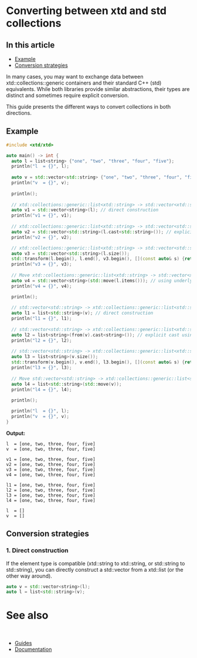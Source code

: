 # Converting between xtd and std collections

## In this article

* [Example](#example)
* [Conversion strategies](#conversion-strategies)

In many cases, you may want to exchange data between xtd::collections::generic containers and their standard C++ (std) equivalents.
While both libraries provide similar abstractions, their types are distinct and sometimes require explicit conversion.

This guide presents the different ways to convert collections in both directions.

## Example

```cpp
#include <xtd/xtd>

auto main() -> int {
  auto l = list<string> {"one", "two", "three", "four", "five"};
  println("l  = {}", l);
  
  auto v = std::vector<std::string> {"one", "two", "three", "four", "five"};
  println("v  = {}", v);
  
  println();
  
  // xtd::collections::generic::list<xtd::string> -> std::vector<xtd::string>
  auto v1 = std::vector<string>(l); // direct construction
  println("v1 = {}", v1);
  
  // xtd::collections::generic::list<xtd::string> -> std::vector<std::string>
  auto v2 = std::vector<std::string>(l.cast<std::string>()); // explicit cast
  println("v2 = {}", v2);

  // xtd::collections::generic::list<xtd::string> -> std::vector<std::string>
  auto v3 = std::vector<std::string>(l.size());
  std::transform(l.begin(), l.end(), v3.begin(), [](const auto& s) {return s;}); // manual transform
  println("v3 = {}", v3);
    
  // Move xtd::collections::generic::list<xtd::string> -> std::vector<xtd::string>
  auto v4 = std::vector<string>(std::move(l.items())); // using underlying collection
  println("v4 = {}", v4);

  println();
  
  // std::vector<std::string> -> xtd::collections::generic::list<std::string>
  auto l1 = list<std::string>(v); // direct construction
  println("l1 = {}", l1);
  
  // std::vector<std::string> -> xtd::collections::generic::list<xtd::string>
  auto l2 = list<string>(from(v).cast<string>()); // explicit cast using xtd::linq extension
  println("l2 = {}", l2);
  
  // std::vector<std::string> -> xtd::collections::generic::list<xtd::string>
  auto l3 = list<string>(v.size());
  std::transform(v.begin(), v.end(), l3.begin(), [](const auto& s) {return s;}); // manual transform
  println("l3 = {}", l3);
  
  // Move std::vector<std::string> -> xtd::collections::generic::list<std::string>
  auto l4 = list<std::string>(std::move(v));
  println("l4 = {}", l4);
    
  println();

  println("l  = {}", l);
  println("v  = {}", v);
}
```

**Output:**

```
l  = [one, two, three, four, five]
v  = [one, two, three, four, five]

v1 = [one, two, three, four, five]
v2 = [one, two, three, four, five]
v3 = [one, two, three, four, five]
v4 = [one, two, three, four, five]

l1 = [one, two, three, four, five]
l2 = [one, two, three, four, five]
l3 = [one, two, three, four, five]
l4 = [one, two, three, four, five]

l  = []
v  = []
```

## Conversion strategies

### 1. Direct construction

If the element type is compatible (xtd::string to xtd::string, or std::string to std::string), you can directly construct a std::vector from a xtd::list (or the other way around).

```cpp
auto v = std::vector<string>(l);
auto l = list<std::string>(v);
```

# See also
​
* [Guides](/docs/documentation/guides)
* [Documentation](/docs/documentation)

[//]: # (https://learn.microsoft.com/en-us/dotnet/standard/collections/)

